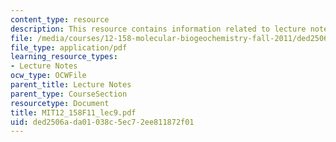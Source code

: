 ```yaml
---
content_type: resource
description: This resource contains information related to lecture notes.
file: /media/courses/12-158-molecular-biogeochemistry-fall-2011/ded2506ada01038c5ec72ee811872f01_MIT12_158F11_lec9.pdf
file_type: application/pdf
learning_resource_types:
- Lecture Notes
ocw_type: OCWFile
parent_title: Lecture Notes
parent_type: CourseSection
resourcetype: Document
title: MIT12_158F11_lec9.pdf
uid: ded2506a-da01-038c-5ec7-2ee811872f01
---
```

